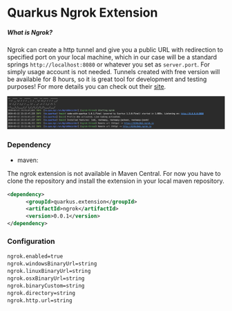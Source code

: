 # Quarkus Ngrok Extension

##### What is Ngrok?
Ngrok can create a http tunnel and give you a public URL with redirection to 
specified port on your local machine, which in our case will be a standard springs `http://localhost:8080` 
or whatever you set as `server.port`. For simply usage account is not needed. Tunnels created with 
free version will be available for 8 hours, so it is great tool for development and testing purposes! 
For more details you can check out their [site](https://ngrok.com/).

![](https://github.com/previousdeveloper/quarkus-ngrok-extension/raw/master/image.png)

### Dependency
- maven:

The ngrok extension is not available in Maven Central. For now you have to clone the repository and install the extension in your local maven repository.

```xml
<dependency>
      <groupId>quarkus.extension</groupId>
      <artifactId>ngrok</artifactId>
      <version>0.0.1</version>
</dependency>
```
### Configuration
```xml
ngrok.enabled=true
ngrok.windowsBinaryUrl=string
ngrok.linuxBinaryUrl=string
ngrok.osxBinaryUrl=string
ngrok.binaryCustom=string
ngrok.directory=string
ngrok.http.url=string

```
